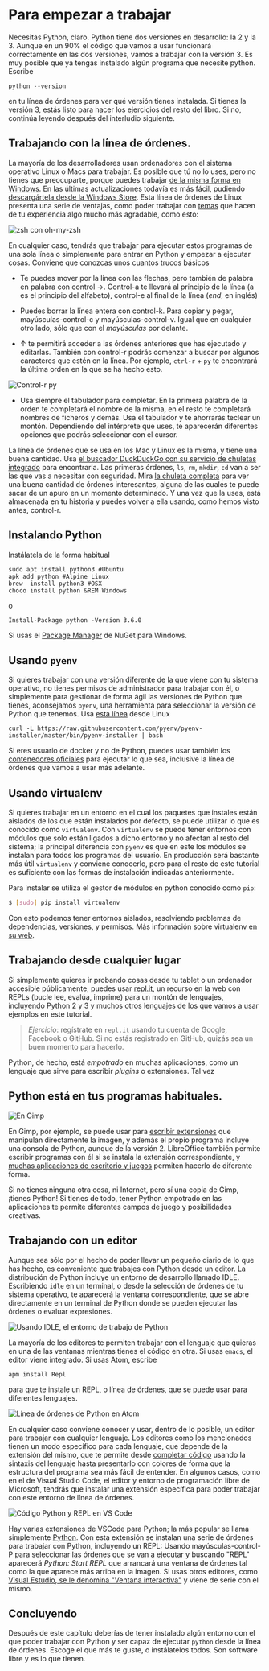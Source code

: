 # Para empezar a trabajar

Necesitas Python, claro. Python tiene dos versiones en desarrollo: la
2 y la 3. Aunque en un 90% el código que vamos a usar funcionará
correctamente en las dos versiones, vamos a trabajar con la
versión 3. Es muy posible que ya tengas instalado algún programa que
necesite python. Escribe

	python --version

en tu línea de órdenes para ver qué versión tienes instalada. Si
tienes la versión 3, estás listo para hacer los ejercicios del resto del libro. Si no, continúa leyendo después del
interludio siguiente.

## Trabajando con la línea de órdenes.

La mayoría de los desarrolladores usan ordenadores con el sistema operativo Linux o Macs para trabajar. Es
posible que tú no lo uses, pero no tienes que preocuparte, porque
puedes trabajar
[de la misma forma en Windows](https://www.xataka.com/aplicaciones/asi-es-usar-la-consola-bash-de-ubuntu-en-windows-10). En
las últimas actualizaciones todavía es más fácil,
pudiendo
[descargártela desde la Windows Store](https://www.xataka.com/aplicaciones/ubuntu-llega-a-la-windows-store-y-el-matrimonio-microsoft-linux-esta-en-su-mejor-momento). Esta
línea de órdenes de Linux presenta una serie de ventajas, como poder
trabajar con [temas](https://github.com/Bash-it/bash-it/wiki/Themes)
que hacen de tu experiencia algo mucho más agradable, como esto:

![zsh con oh-my-zsh](../img/bash.png)

En cualquier caso, tendrás que trabajar para ejecutar estos programas
de una sola línea o simplemente para entrar en Python y empezar a
ejecutar cosas. Conviene que conozcas unos cuantos trucos básicos

* Te puedes mover por la línea con las flechas, pero también de
  palabra en palabra con control →. Control-a te llevará al principio
  de la línea (a es el principio del alfabeto), control-e al final de
  la línea (*end*, en inglés)

* Puedes borrar la línea entera con control-k. Para copiar y pegar,
  mayúsculas-control-c y mayúsculas-control-v. Igual que en cualquier
  otro lado, sólo que con el *mayúsculas* por delante.

* ↑ te permitirá acceder a las órdenes anteriores que has ejecutado y
  editarlas. También con control-r podrás comenzar a buscar por
  algunos caracteres que estén en la línea. Por ejemplo, `ctrl-r` +
  `py` te encontrará la última orden en la que se ha hecho esto.

![Control-r py](../img/ctrl-r.png)

* Usa siempre el tabulador para completar. En la primera palabra de la
  orden te completará el nombre de la misma, en el resto te completará
  nombres de ficheros y demás. Usa el tabulador y te ahorrarás teclear
  un montón. Dependiendo del intérprete que uses, te aparecerán
  diferentes opciones que podrás seleccionar con el cursor.

La línea de órdenes que se usa en los Mac y Linux es la misma, y tiene
una buena cantidad. Usa [el buscador DuckDuckGo con su servicio de chuletas integrado](https://duckduckgo.com/?q=linux+cheatsheet&t=canonical&ia=cheatsheet) para
encontrarla. Las primeras órdenes, `ls`, `rm`, `mkdir`, `cd` van a ser las
que vas a necesitar con
seguridad. Mira
[la chuleta completa](https://duckduckgo.com/?q=linux+cheatsheet&t=canonical&ia=cheatsheet&iax=1) para
ver una buena cantidad de órdenes interesantes, alguna de las cuales
te puede sacar de un apuro en un momento determinado. Y una vez que la
uses, está almacenada en tu historia y puedes volver a ella usando,
como hemos visto antes, control-r.

## Instalando Python

Instálatela de la forma habitual

	sudo apt install python3 #Ubuntu
	apk add python #Alpine Linux
	brew  install python3 #OSX
	choco install python &REM Windows

o

	Install-Package python -Version 3.6.0

Si usas
el [Package Manager](https://www.nuget.org/packages/python/3.6.0) de
NuGet para Windows.

## Usando `pyenv`

Si quieres trabajar con una versión diferente de la que viene con tu
sistema operativo, no tienes permisos de administrador para trabajar
con él, o simplemente para gestionar de forma ágil las
versiones de Python que tienes, aconsejamos `pyenv`, una herramienta
para seleccionar la versión de Python que
tenemos. Usa [esta línea](https://github.com/pyenv/pyenv-installer)
desde Linux

	curl -L https://raw.githubusercontent.com/pyenv/pyenv-installer/master/bin/pyenv-installer | bash

Si eres usuario de docker y no de Python, puedes usar también los
[contenedores oficiales](https://hub.docker.com/_/python/) para
ejecutar lo que sea, inclusive la línea de órdenes que vamos a usar
más adelante.

## Usando virtualenv

Si quieres trabajar en un entorno en el cual los paquetes que instales están
aislados de los que están instalados por defecto, se puede utilizar
lo que es conocido como `virtualenv`. Con `virtualenv` se puede tener entornos
con módulos que solo están ligados a dicho entorno y no
afectan al resto del sistema; la principal diferencia con `pyenv` es que en este los módulos se instalan para todos los programas del usuario. En producción será bastante más útil `virtualenv` y conviene conocerlo, pero para el resto de este tutorial es suficiente con las formas de instalación indicadas anteriormente. 

Para instalar se utiliza el gestor de módulos en python conocido como `pip`:

```sh
$ [sudo] pip install virtualenv
```

Con esto podemos tener entornos aislados, resolviendo problemas de dependencias, versiones,
y permisos. Más información sobre virtualenv [en su web](https://virtualenv.pypa.io/en/stable/). 

## Trabajando desde cualquier lugar

Si simplemente quieres ir probando cosas desde tu tablet o un ordenador accesible públicamente, puedes usar [repl.it](https://repl.it/languages/python3), un recurso en la web con REPLs (bucle lee, evalúa, imprime) para un montón de lenguajes, incluyendo Python 2 y 3 y muchos otros lenguajes de los que vamos a usar ejemplos en este tutorial. 

> *Ejercicio*: regístrate en `repl.it` usando tu cuenta de Google, Facebook o GitHub. Si no estás registrado en GitHub, quizás sea un buen momento para hacerlo. 

Python, de hecho, está *empotrado* en muchas aplicaciones, como un
lenguaje que sirve para escribir *plugins* o extensiones. Tal vez  

## Python está en tus programas habituales.

![En Gimp](../img/python-gimp.png)

En Gimp, por ejemplo, se puede usar
para
[escribir extensiones](https://www.ibm.com/developerworks/library/os-autogimp/index.html) que
manipulan directamente la imagen, y además el propio programa incluye
una consola de Python, aunque de la versión 2. LibreOffice también
permite escribir programas con él si se instala la extensión
correspondiente,
y
[muchas aplicaciones de escritorio y juegos](https://wiki.python.org/moin/AppsWithPythonScripting) permiten
hacerlo de diferente forma.

Si no tienes ninguna otra cosa, ni Internet, pero sí una copia de
Gimp, ¡tienes Python! Si tienes de todo, tener Python empotrado en las
aplicaciones te permite diferentes campos de juego y posibilidades
creativas. 


## Trabajando con un editor

Aunque sea sólo por el hecho de poder llevar un pequeño diario de lo
que has hecho, es conveniente que trabajes con Python desde un
editor. La distribución de Python incluye un entorno de desarrollo
llamado IDLE. Escribiendo `idle` en un terminal, o desde la selección
de órdenes de tu sistema operativo, te aparecerá la ventana
correspondiente, que se abre directamente en un terminal de Python
donde se pueden ejecutar las órdenes o evaluar expresiones. 

![Usando IDLE, el entorno de trabajo de Python](../img/idle.png)

La mayoría de los editores te permiten trabajar con el
lenguaje que quieras en una de las ventanas mientras tienes el código
en otra. Si usas `emacs`, el editor viene integrado. Si usas Atom,
escribe

```
apm install Repl
```

para que te instale un REPL, o línea de órdenes, que se puede usar
para diferentes lenguajes.

![Línea de órdenes de Python en Atom](../img/atom-repl.png)

En cualquier caso conviene conocer y usar, dentro de lo posible, un
editor para trabajar con cualquier lenguaje. Los editores como los
mencionados tienen un modo específico para cada lenguaje, que depende
de la extensión del mismo, que te permite
desde
[completar código](https://code.visualstudio.com/docs/languages/python) usando
la sintaxis del lenguaje hasta
presentarlo con colores de forma que la estructura del programa sea
más fácil de entender. En algunos casos, como en el de Visual Studio
Code, el editor y entorno de programación libre de Microsoft, tendrás
que instalar una extensión específica para poder trabajar con este
entorno de línea de órdenes.

![Código Python y REPL en VS Code](../img/code-repl.png)

Hay varias extensiones de VSCode para Python; la más popular se llama
simplemente
[Python](https://marketplace.visualstudio.com/items?itemName=donjayamanne.python). Con
esta extensión se instalan una serie de órdenes para trabajar con
Python, incluyendo un REPL: Usando
mayúsculas-control-P para seleccionar las órdenes que se van a
ejecutar y buscando "REPL" aparecerá *Python: Start REPL* que
arrancará una ventana de órdenes tal como la que aparece más arriba en
la imagen. Si usas otros editores,
como
[Visual Estudio, se le denomina "Ventana interactiva"](https://docs.microsoft.com/en-us/visualstudio/python/interactive-repl) y
viene de serie con el mismo. 

## Concluyendo

Después de este capítulo deberías de tener instalado algún entorno con
el que poder trabajar con Python y ser capaz de ejecutar `python`
desde la línea de órdenes. Escoge el que más te guste, o instálatelos
todos. Son software libre y es lo que tienen.
